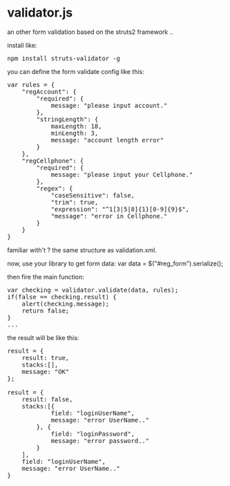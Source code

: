 validator.js
==============

an other form validation based on the struts2 framework ..

install like:

<pre>npm install struts-validator -g</pre>


you can define the form validate config like this:
<pre>
var rules = {
    "regAccount": {
        "required": {
            message: "please input account."
        },
        "stringLength": {
            maxLength: 18, 
            minLength: 3, 
            message: "account length error"
        }
    },
    "regCellphone": {
        "required": {
            message: "please input your Cellphone."
        },
        "regex": {
            "caseSensitive": false,
            "trim": true,
            "expression": "^1[3|5|8]{1}[0-9]{9}$",
            "message": "error in Cellphone."
        }
    }
}
</pre>
familiar with't ? the same structure as validation.xml.

now, use your library to get form data:
var data = $("#reg_form").serialize(); 

then fire the main function:
<pre>
var checking = validator.validate(data, rules);
if(false == checking.result) {
    alert(checking.message);
    return false;
}
...
</pre>

the result will be like this:
<pre>
result = {
    result: true,
    stacks:[],
    message: "OK"
};

result = {
    result: false,
    stacks:[{
            field: "loginUserName",
            message: "error UserName.."
        }, {
            field: "loginPassword",
            message: "error password.."
        }
    ],
    field: "loginUserName",
    message: "error UserName.."
}
</pre>
